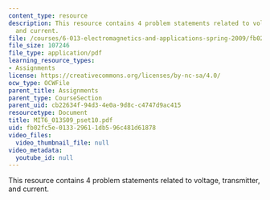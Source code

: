 ```yaml
---
content_type: resource
description: This resource contains 4 problem statements related to voltage, transmitter,
  and current.
file: /courses/6-013-electromagnetics-and-applications-spring-2009/fb02fc5e013329611db596c481d61878_MIT6_013S09_pset10.pdf
file_size: 107246
file_type: application/pdf
learning_resource_types:
- Assignments
license: https://creativecommons.org/licenses/by-nc-sa/4.0/
ocw_type: OCWFile
parent_title: Assignments
parent_type: CourseSection
parent_uid: cb22634f-94d3-4e0a-9d8c-c4747d9ac415
resourcetype: Document
title: MIT6_013S09_pset10.pdf
uid: fb02fc5e-0133-2961-1db5-96c481d61878
video_files:
  video_thumbnail_file: null
video_metadata:
  youtube_id: null
---
```

This resource contains 4 problem statements related to voltage, transmitter, and current.